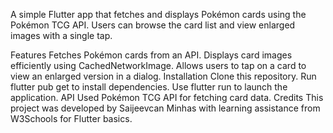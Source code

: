 A simple Flutter app that fetches and displays Pokémon cards using the Pokémon TCG API. Users can browse the card list and view enlarged images with a single tap.

Features
Fetches Pokémon cards from an API.
Displays card images efficiently using CachedNetworkImage.
Allows users to tap on a card to view an enlarged version in a dialog.
Installation
Clone this repository.
Run flutter pub get to install dependencies.
Use flutter run to launch the application.
API Used
Pokémon TCG API for fetching card data.
Credits
This project was developed by Saijeevcan Minhas with learning assistance from W3Schools for Flutter basics.

